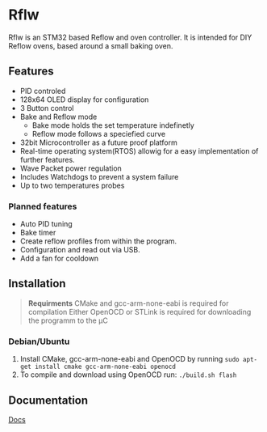 # Rflw

Rflw is an STM32 based Reflow and oven controller. It is intended for DIY Reflow ovens, based around a small baking oven.

## Features

- PID controled
- 128x64 OLED display for configuration
- 3 Button control
- Bake and Reflow mode
  - Bake mode holds the set temperature indefinetly
  - Reflow mode follows a speciefied curve
- 32bit Microcontroller as a future proof platform
- Real-time operating system(RTOS) allowig for a easy implementation of further features.
- Wave Packet power regulation
- Includes Watchdogs to prevent a system failure
- Up to two temperatures probes

### Planned features

- Auto PID tuning
- Bake timer
- Create reflow profiles from within the program.
- Configuration and read out via USB.
- Add a fan for cooldown

## Installation

> **Requirments**
> CMake and gcc-arm-none-eabi is required for compilation
> Either OpenOCD or STLink is required for downloading the programm to the µC

### Debian/Ubuntu

1. Install CMake, gcc-arm-none-eabi and OpenOCD by running ```sudo apt-get install cmake gcc-arm-none-eabi openocd```
2. To compile and download using OpenOCD run: ```./build.sh flash```

## Documentation

[Docs](https://lab.katurisoft.com/pages/Julian/Rflw/)